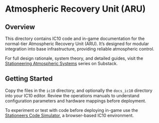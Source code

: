 # Atmospheric Recovery Unit (ARU)

## Overview

This directory contains IC10 code and in-game documentation for the normal-tier Atmospheric Recovery Unit (ARU). It’s designed for modular integration into base infrastructure, providing reliable atmospheric control.

For full design rationale, system theory, and detailed guides, visit the [Stationeering Atmospheric Systems](https://stationeering.substack.com/p/atmospheric-recovery-on-the-moon) series on Substack.

## Getting Started

Copy the files in the `ic10` directory, and optionally the `docs_ic10` directory into your IC10 editor.  Review the operations manuals to understand configuration parameters and hardware mappings before deployment.

To experiment or test with code before deploying in-game use the [Stationeers Code Simulator](https://ic10.dev/), a browser-based IC10 environment.